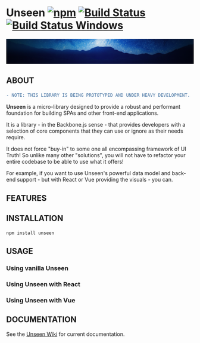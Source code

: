 # Unseen [![npm](https://img.shields.io/npm/v/unseen.svg)]() [![Build Status](https://travis-ci.org/kasargeant/unseen.svg?branch=master)](https://travis-ci.org/kasargeant/unseen) [![Build Status Windows](https://ci.appveyor.com/api/projects/status/github/kasargeant/unseen?branch=master&svg=true)](https://ci.appveyor.com/project/kasargeant/unseen)

![Unseen](/docs/shared/img/unseen.png)

## ABOUT

```diff
- NOTE: THIS LIBRARY IS BEING PROTOTYPED AND UNDER HEAVY DEVELOPMENT.  PLEASE VISIT LATER... FOR SOMETHING A LITTLE MORE STABLE! ;)
```

**Unseen** is a micro-library designed to provide a robust and performant foundation for building SPAs and other front-end applications.

It is a library - in the Backbone.js sense - that provides developers with a selection of core components that they can use or ignore as their needs require.  

It does not force "buy-in" to some one all encompassing framework of UI Truth!  So unlike many other "solutions", you will not have to refactor your entire codebase to be able to use what it offers!

For example, if you want to use Unseen's powerful data model and back-end support - but with React or Vue providing the visuals - you can.

## FEATURES


## INSTALLATION

    npm install unseen

## USAGE

### Using vanilla Unseen

### Using Unseen with React

### Using Unseen with Vue

## DOCUMENTATION

See the [Unseen Wiki](https://github.com/kasargeant/unseen/wiki) for current documentation.
